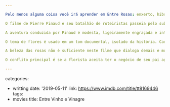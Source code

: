 ```yaml
---

Pelo menos alguma coisa você irá aprender em Entre Rosas: enxerto, hibridização, fecundação por eugenia, colheitas fora de época e como filmes franceses economizam drama em seu terceiro ato.

O filme de Pierre Pinaud e seu batalhão de roteiristas passeia pelo subgênero de superação após decadência de uma protagonista nostálgica e melancólica. Ela perdeu o pai, um floricultor de prestígio, há 15 anos, e o mundo mudou em sua volta; mas ela não. Depois de perder pela oitava vez consecutiva uma premiação de melhor criação para a personificação da indústria e do capitalismo ela terá que se mexer para aprender uma lição ou duas de que tudo muda, mas é a essência que permanece.

A aventura conduzida por Pinaud é modesta, ligeiramente engraçada e introduz seus poucos personagens para fazer volume. O único que importa, fora a participação competente de Catherine Frot Marguerite (2015), é de Fred (Melan Omerta), um jovem renegado pelos seus pais e que possui um dom que pode mudar sua vida criminosa. O encontro da florista vintage e a nova geração é a muleta que move o clichê de vencer os desafios da vida.

O tema de flores é usado em um tom documental, isolado da história. Cada detalhe que aprendemos é um episódio da National Geographic. Eles alternam entre a história ficcional e o mundo das flores, em particular as rosas, avançando um pouquinho de cada vez. Faz o espectador ser hipnotizado pelo ritmo mais do que pela sua narrativa.

A beleza das rosas não é suficiente neste filme que dialoga demais e mostra de menos. Como qualquer trabalho intelectual ele corre o risco de perder o espectador pelas beiradas se não houver paixão suficiente que mova essas pessoas. E não há. Todos estão no piloto automático na missão de salvar a arte de criar flores, mas se tudo der errado não é como se fosse um grande desastre. Um pequeno incômodo no pior dos pesadelos.

O conflito principal é se a florista aceita ter o negócio de seu pai aglutinado pelo tycoon da área (papel de Vincent Dedienne). Ela poderia iniciar uma linha especial de grife trabalhando para ele, tendo acesso a recursos para suas futuras criações. O CEO diz que a admira e não há motivos para pensarmos o contrário. Não há nada que ela tenha que ele já não tenha conquistado na última década. Fica um gostinho de orgulho bobo francês pelo individualismo que está fora de moda. E estar fora de moda não costuma ser a dança dos franceses.

---
```

categories:
- writting
date: '2019-05-11'
link: https://www.imdb.com/title/tt8169446
tags:
- movies
title: Entre Vinho e Vinagre

